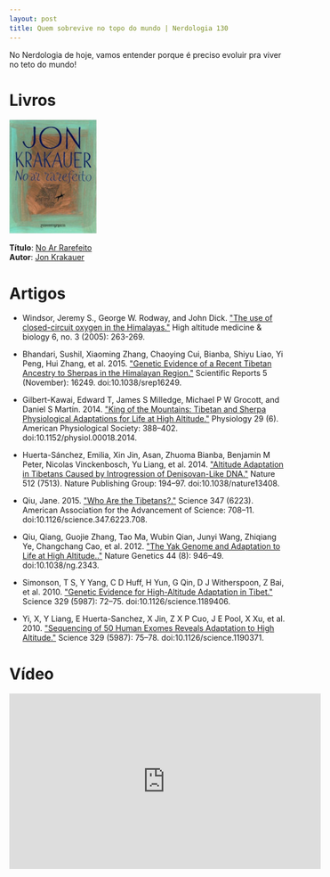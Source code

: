 ```yaml
---
layout: post
title: Quem sobrevive no topo do mundo | Nerdologia 130
---
```


No Nerdologia de hoje, vamos entender porque é preciso evoluir pra viver no teto do mundo!

Livros
=====

![No Ar Rarefeito](../images/no-ar.jpg)

**Título**: [No Ar Rarefeito](https://www.amazon.com.br/No-Ar-Rarefeito-Jon-Krakauer/dp/8535908471)<br>
**Autor**: [Jon Krakauer](https://pt.wikipedia.org/wiki/Jon_Krakauer)

Artigos
=====

- Windsor, Jeremy S., George W. Rodway, and John Dick. ["The use of closed-circuit oxygen in the Himalayas."](http://www.ncbi.nlm.nih.gov/pubmed/16185144) High altitude medicine & biology 6, no. 3 (2005): 263-269.

- Bhandari, Sushil, Xiaoming Zhang, Chaoying Cui, Bianba, Shiyu Liao, Yi Peng, Hui Zhang, et al. 2015. ["Genetic Evidence of a Recent Tibetan Ancestry to Sherpas in the Himalayan Region."](http://www.nature.com/articles/srep16249) Scientific Reports 5 (November): 16249. doi:10.1038/srep16249.

- Gilbert-Kawai, Edward T, James S Milledge, Michael P W Grocott, and Daniel S Martin. 2014. ["King of the Mountains: Tibetan and Sherpa Physiological Adaptations for Life at High Altitude."](http://www.ncbi.nlm.nih.gov/pubmed/25362633) Physiology 29 (6). American Physiological Society: 388–402. doi:10.1152/physiol.00018.2014.

- Huerta-Sánchez, Emilia, Xin Jin, Asan, Zhuoma Bianba, Benjamin M Peter, Nicolas Vinckenbosch, Yu Liang, et al. 2014. ["Altitude Adaptation in Tibetans Caused by Introgression of Denisovan-Like DNA."](http://www.nature.com/nature/journal/v512/n7513/full/nature13408.html) Nature 512 (7513). Nature Publishing Group: 194–97. doi:10.1038/nature13408.

- Qiu, Jane. 2015. ["Who Are the Tibetans?."](http://science.sciencemag.org/content/347/6223/708) Science 347 (6223). American Association for the Advancement of Science: 708–11. doi:10.1126/science.347.6223.708.

- Qiu, Qiang, Guojie Zhang, Tao Ma, Wubin Qian, Junyi Wang, Zhiqiang Ye, Changchang Cao, et al. 2012. ["The Yak Genome and Adaptation to Life at High Altitude.."](http://www.nature.com/ng/journal/v44/n8/full/ng.2343.html) Nature Genetics 44 (8): 946–49. doi:10.1038/ng.2343.

- Simonson, T S, Y Yang, C D Huff, H Yun, G Qin, D J Witherspoon, Z Bai, et al. 2010. ["Genetic Evidence for High-Altitude Adaptation in Tibet."](http://science.sciencemag.org/content/329/5987/72) Science 329 (5987): 72–75. doi:10.1126/science.1189406.

- Yi, X, Y Liang, E Huerta-Sanchez, X Jin, Z X P Cuo, J E Pool, X Xu, et al. 2010. ["Sequencing of 50 Human Exomes Reveals Adaptation to High Altitude."](http://science.sciencemag.org/content/329/5987/75) Science 329 (5987): 75–78. doi:10.1126/science.1190371.

Vídeo
=====

<iframe width="560" height="315" src="https://www.youtube.com/embed/BVht1rHk5xw" frameborder="0" allowfullscreen></iframe>

